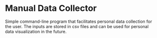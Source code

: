 # Manual Data Collector
Simple command-line program that facilitates personal data collection for the user. The inputs are stored in csv files and can be used for personal data visualization in the future. 


